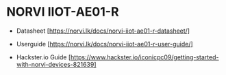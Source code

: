 # NORVI IIOT-AE01-R
- Datasheet [https://norvi.lk/docs/norvi-iiot-ae01-r-datasheet/]
- Userguide [https://norvi.lk/docs/norvi-iiot-ae01-r-user-guide/]

- Hackster.io Guide [https://www.hackster.io/iconicpc09/getting-started-with-norvi-devices-821639]



